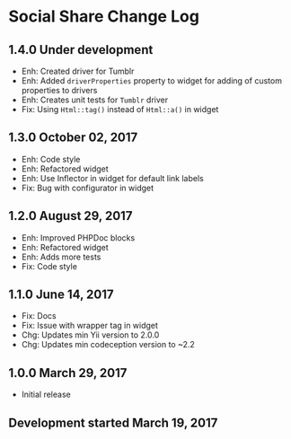 Social Share Change Log
=======================

1.4.0 Under development
-----------------------
* Enh: Created driver for Tumblr
* Enh: Added `driverProperties` property to widget for adding of
custom properties to drivers
* Enh: Creates unit tests for `Tumblr` driver
* Fix: Using `Html::tag()` instead of `Html::a()` in widget

1.3.0 October 02, 2017
----------------------
* Enh: Code style
* Enh: Refactored widget
* Enh: Use Inflector in widget for default link labels
* Fix: Bug with configurator in widget

1.2.0 August 29, 2017
---------------------
* Enh: Improved PHPDoc blocks
* Enh: Refactored widget
* Enh: Adds more tests
* Fix: Code style

1.1.0 June 14, 2017
-------------------
* Fix: Docs
* Fix: Issue with wrapper tag in widget
* Chg: Updates min Yii version to 2.0.0
* Chg: Updates min codeception version to ~2.2

1.0.0 March 29, 2017
--------------------
* Initial release

Development started March 19, 2017
----------------------------------